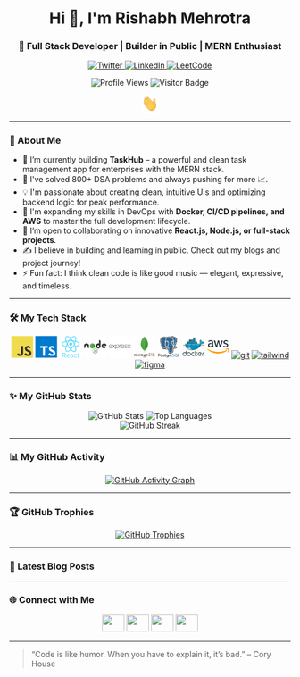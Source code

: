 <h1 align="center">Hi 👋, I'm Rishabh Mehrotra</h1>
<h3 align="center">🚀 Full Stack Developer | Builder in Public | MERN Enthusiast</h3>

<p align="center">
  <a href="https://twitter.com/hey__rishabh_">
    <img src="https://img.shields.io/twitter/follow/hey__rishabh_?logo=twitter&style=for-the-badge" alt="Twitter"/>
  </a>
  <a href="https://www.linkedin.com/in/rishabhmehrotra11/">
    <img src="https://img.shields.io/badge/LinkedIn-blue?style=for-the-badge&logo=linkedin" alt="LinkedIn"/>
  </a>
  <a href="https://leetcode.com/u/mehrotrarishabh100/">
    <img src="https://img.shields.io/badge/Leetcode-FFA116?style=for-the-badge&logo=leetcode&logoColor=black" alt="LeetCode"/>
  </a>
</p>

<p align="center">
  <img src="https://komarev.com/ghpvc/?username=rish2311&label=Profile%20Views&color=0e75b6&style=flat-square" alt="Profile Views"/>
  <img src="https://visitor-badge.laobi.icu/badge?page_id=rish2311.rish2311" alt="Visitor Badge"/>
</p>

<p align="center">
  <img src="https://raw.githubusercontent.com/ABSphreak/ABSphreak/master/gifs/Hi.gif" width="30px" />
</p>

---

### 🧠 About Me
- 🔭 I’m currently building **TaskHub** – a powerful and clean task management app for enterprises with the MERN stack.
- 🎯 I've solved 800+ DSA problems and always pushing for more 📈.
- 💡 I'm passionate about creating clean, intuitive UIs and optimizing backend logic for peak performance.
- 🌱 I'm expanding my skills in DevOps with **Docker, CI/CD pipelines, and AWS** to master the full development lifecycle.
- 👯 I’m open to collaborating on innovative **React.js, Node.js, or full-stack projects**.
- ✍️ I believe in building and learning in public. Check out my blogs and project journey!
- ⚡ Fun fact: I think clean code is like good music — elegant, expressive, and timeless.

---

### 🛠️ My Tech Stack
<p align="center">
  <a href="https://developer.mozilla.org/en-US/docs/Web/JavaScript" target="_blank" rel="noreferrer"><img src="https://raw.githubusercontent.com/devicons/devicon/master/icons/javascript/javascript-original.svg" alt="javascript" width="40" height="40"/></a>
  <a href="https://www.typescriptlang.org/" target="_blank" rel="noreferrer"><img src="https://raw.githubusercontent.com/devicons/devicon/master/icons/typescript/typescript-original.svg" alt="typescript" width="40" height="40"/></a>
  <a href="https://reactjs.org/" target="_blank" rel="noreferrer"><img src="https://raw.githubusercontent.com/devicons/devicon/master/icons/react/react-original-wordmark.svg" alt="react" width="40" height="40"/></a>
  <a href="https://nodejs.org" target="_blank" rel="noreferrer"><img src="https://raw.githubusercontent.com/devicons/devicon/master/icons/nodejs/nodejs-original-wordmark.svg" alt="nodejs" width="40" height="40"/></a>
  <a href="https://expressjs.com" target="_blank" rel="noreferrer"><img src="https://raw.githubusercontent.com/devicons/devicon/master/icons/express/express-original-wordmark.svg" alt="express" width="40" height="40"/></a>
  <a href="https://www.mongodb.com/" target="_blank" rel="noreferrer"><img src="https://raw.githubusercontent.com/devicons/devicon/master/icons/mongodb/mongodb-original-wordmark.svg" alt="mongodb" width="40" height="40"/></a>
  <a href="https://www.postgresql.org" target="_blank" rel="noreferrer"><img src="https://raw.githubusercontent.com/devicons/devicon/master/icons/postgresql/postgresql-original-wordmark.svg" alt="postgresql" width="40" height="40"/></a>
  <a href="https://www.docker.com/" target="_blank" rel="noreferrer"><img src="https://raw.githubusercontent.com/devicons/devicon/master/icons/docker/docker-original-wordmark.svg" alt="docker" width="40" height="40"/></a>
  <a href="https://aws.amazon.com" target="_blank" rel="noreferrer"><img src="https://raw.githubusercontent.com/devicons/devicon/master/icons/amazonwebservices/amazonwebservices-original-wordmark.svg" alt="aws" width="40" height="40"/></a>
  <a href="https://git-scm.com/" target="_blank" rel="noreferrer"><img src="https://www.vectorlogo.zone/logos/git-scm/git-scm-icon.svg" alt="git" width="40" height="40"/></a>
  <a href="https://tailwindcss.com/" target="_blank" rel="noreferrer"><img src="https://www.vectorlogo.zone/logos/tailwindcss/tailwindcss-icon.svg" alt="tailwind" width="40" height="40"/></a>
  <a href="https://www.figma.com/" target="_blank" rel="noreferrer"><img src="https://www.vectorlogo.zone/logos/figma/figma-icon.svg" alt="figma" width="40" height="40"/></a>
</p>

---

### ✨ My GitHub Stats

<p align="center">
  <img src="https://github-readme-stats.vercel.app/api?username=rish2311&show_icons=true&locale=en&theme=gruvbox&card_width=450" alt="GitHub Stats"/>
  <img src="https://github-readme-stats.vercel.app/api/top-langs?username=rish2311&show_icons=true&locale=en&layout=compact&theme=gruvbox" alt="Top Languages"/>
  <br/>
  <img src="https://github-readme-streak-stats.herokuapp.com/?user=rish2311&theme=gruvbox&hide_border=true" alt="GitHub Streak"/>
</p>

---

### 📊 My GitHub Activity

<p align="center">
  <a href="https://github.com/rish2311">
    <img src="https://github-readme-activity-graph.vercel.app/graph?username=rish2311&theme=react-dark&hide_border=true" alt="GitHub Activity Graph"/>
  </a>
</p>

---

### 🏆 GitHub Trophies

<p align="center">
  <a href="https://github.com/ryo-ma/github-profile-trophy">
    <img src="https://github-profile-trophy.vercel.app/?username=rish2311&theme=gruvbox&no-bg=true&no-frame=true&row=1&column=7" alt="GitHub Trophies"/>
  </a>
</p>

---

### 🧾 Latest Blog Posts
---

### 🌐 Connect with Me
<p align="center">
  <a href="https://dev.to/imrishabh23" target="blank"><img src="https://raw.githubusercontent.com/rahuldkjain/github-profile-readme-generator/master/src/images/icons/Social/devto.svg" height="30" width="40" /></a>
  <a href="https://twitter.com/hey__rishabh_" target="blank"><img src="https://raw.githubusercontent.com/rahuldkjain/github-profile-readme-generator/master/src/images/icons/Social/twitter.svg" height="30" width="40" /></a>
  <a href="https://www.linkedin.com/in/rishabhmehrotra11/" target="blank"><img src="https://raw.githubusercontent.com/rahuldkjain/github-profile-readme-generator/master/src/images/icons/Social/linked-in-alt.svg" height="30" width="40" /></a>
  <a href="https://medium.com/@mehrotrarishabh100" target="blank"><img src="https://raw.githubusercontent.com/rahuldkjain/github-profile-readme-generator/master/src/images/icons/Social/medium.svg" height="30" width="40" /></a>
</p>

---

> “Code is like humor. When you have to explain it, it’s bad.” – Cory House
